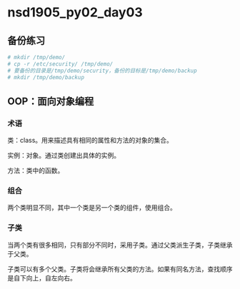 # nsd1905_py02_day03

## 备份练习

```python
# mkdir /tmp/demo/
# cp -r /etc/security/ /tmp/demo/
# 要备份的目录是/tmp/demo/security，备份的目标是/tmp/demo/backup
# mkdir /tmp/demo/backup

```

## OOP：面向对象编程

### 术语

类：class。用来描述具有相同的属性和方法的对象的集合。

实例：对象。通过类创建出具体的实例。

方法：类中的函数。

### 组合

两个类明显不同，其中一个类是另一个类的组件，使用组合。

### 子类

当两个类有很多相同，只有部分不同时，采用子类。通过父类派生子类，子类继承于父类。

子类可以有多个父类。子类将会继承所有父类的方法。如果有同名方法，查找顺序是自下向上，自左向右。











